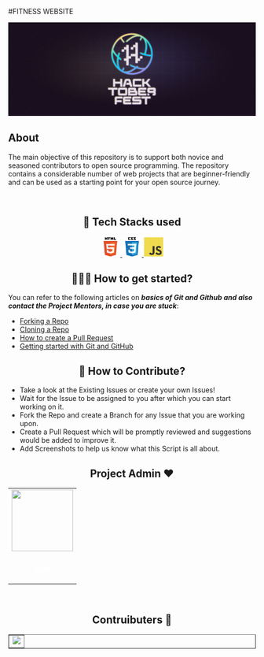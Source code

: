 #FITNESS WEBSITE



![](banner.png)

## About

The main objective of this repository is to support both novice and seasoned contributors to open source programming. The repository contains a considerable number of web projects that are beginner-friendly and can be used as a starting point for your open source journey.

<br>

<h2 align= center> 🚀 Tech Stacks used  </h2>
<p align= center>
<a href="https://www.w3.org/html/" target="_blank"> <img src="https://raw.githubusercontent.com/devicons/devicon/master/icons/html5/html5-original-wordmark.svg" alt="html5" width="40" height="40"/> </a>
<a href="https://www.w3schools.com/css/" target="_blank"> <img src="https://raw.githubusercontent.com/devicons/devicon/master/icons/css3/css3-original-wordmark.svg" alt="css3" width="40" height="40"/> </a>
  <a href="https://developer.mozilla.org/en-US/docs/Web/JavaScript" target="_blank"> <img src="https://raw.githubusercontent.com/devicons/devicon/master/icons/javascript/javascript-original.svg" alt="javascript" width="40" height="40"/> </a>

</p>

<h2 align=center> 👨🏻‍💻 How to get started? </h2>

You can refer to the following articles on **_basics of Git and Github and also contact the Project Mentors, in case you are stuck_**:

- [Forking a Repo](https://help.github.com/en/github/getting-started-with-github/fork-a-repo)
- [Cloning a Repo](https://help.github.com/en/desktop/contributing-to-projects/creating-a-pull-request)
- [How to create a Pull Request](https://opensource.com/article/19/7/create-pull-request-github)
- [Getting started with Git and GitHub](https://towardsdatascience.com/getting-started-with-git-and-github-6fcd0f2d4ac6)

<h2 align=center> 📝 How to Contribute? </h2>

- Take a look at the Existing Issues or create your own Issues!
- Wait for the Issue to be assigned to you after which you can start working on it.
- Fork the Repo and create a Branch for any Issue that you are working upon.
- Create a Pull Request which will be promptly reviewed and suggestions would be added to improve it.
- Add Screenshots to help us know what this Script is all about.

<h2 align=center> Project Admin ❤️ </h2>

  <div align="center">
<table>
<tr>

<td align="center"><a href="https://github.com/ammyriya"><img src="https://avatars.githubusercontent.com/u/115613476?v=4" width=125px height=125px /></a><h3 style="color:white;">Riya</h3>

</tr>
</table>
<br>

<h2 align=center> Contruibuters 🚀</h2>

  <div align="center">

<table border = "solid black">
	<tr>
		<td>
			<a href="https://github.com/ammyriya/Fitness_website/graphs/contributors">
  <img src="https://contrib.rocks/image?repo=ammyriya/Fitness_website" />
</a>

	
	
</table>

<br>

</div>
